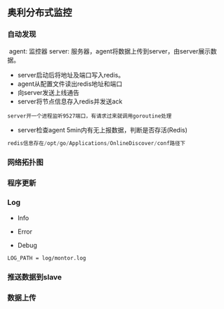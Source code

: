## 奥利分布式监控

### 自动发现

​	agent: 监控器 server: 服务器，agent将数据上传到server，由server展示数据。

- server启动后将地址及端口写入redis。
- agent从配置文件读出redis地址和端口
- 向server发送上线通告
- server将节点信息存入redis并发送ack
```
server开一个进程监听9527端口，有请求过来就调用goroutine处理
```
- server检查agent 5min内有无上报数据，判断是否存活(Redis)

```java
redis信息存在/opt/go/Applications/OnlineDiscover/conf路径下
```

### 网络拓扑图

### 程序更新

### Log
- Info

- Error

- Debug
```
LOG_PATH = log/montor.log
```
### 推送数据到slave

### 数据上传

